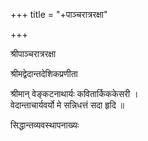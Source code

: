 +++
title = "+पाञ्चरात्ररक्षा"

+++

श्रीपाञ्चरात्ररक्षा  
  
श्रीमद्वेदान्तदेशिकप्रणीता  
  
श्रीमान् वेङ्कटनाथार्यः कवितार्किककेसरी ।  
वेदान्ताचार्यवर्यो मे सन्निधत्तं सदा हृदि ॥  
  
सिद्धान्तव्यवस्थापनाख्यः  
